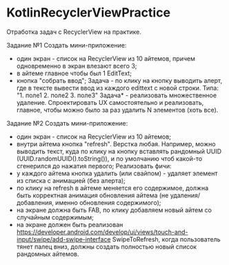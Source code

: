 # KotlinRecyclerViewPractice

Отработка задач с RecyclerView на практике.

Задание №1 
Создать мини-приложение:
- один экран - список на RecyclerView из 10 айтемов, причем одновременно в экран влезают всего 3;
- в айтеме главное чтобы был 1 EditText;
- кнопка "собрать ввод";
  Задача - по клику на кнопку выводить алерт, где в тексте вывести ввод из каждого edittext с новой строки.
Типа: "1. поле1
       2. поле2
       3. поле3"
  Задача* - реализовать множественное удаление. Спроектировать UX самостоятельно и реализовать, главное, чтобы можно было за раз удалить N элементов (хоть все).

Задание №2 
Создать мини-приложение:
- один экран - список на RecyclerView из 10 айтемов;
- внутри айтема кнопка "refresh". Верстка любая. Например, можно выводить текст, куда по клику на кнопку вставлять рандомный UUID (UUID.randomUUID().toString()), и по умолчанию чтоб какой-то сгенерился до нажатия первого;
  Реализовать фичи:
- у каждого айтема кнопка удалить (или свайпом) - удаляет элемент из списка с анимацией (без алерта);
- по клику на refresh в айтеме меняется его содержимое, должна быть корректная анимация обновления айтема (не удаления/добавления, именно обновления содержимого);
- на экране должна быть FAB, по клику добавляем новый айтем со случайным содержимым;
- на экране должен быть реализован https://developer.android.com/develop/ui/views/touch-and-input/swipe/add-swipe-interface SwipeToRefresh, когда пользователь тянет палец вниз, должны создать полностью новый список рандомных айтемов.
